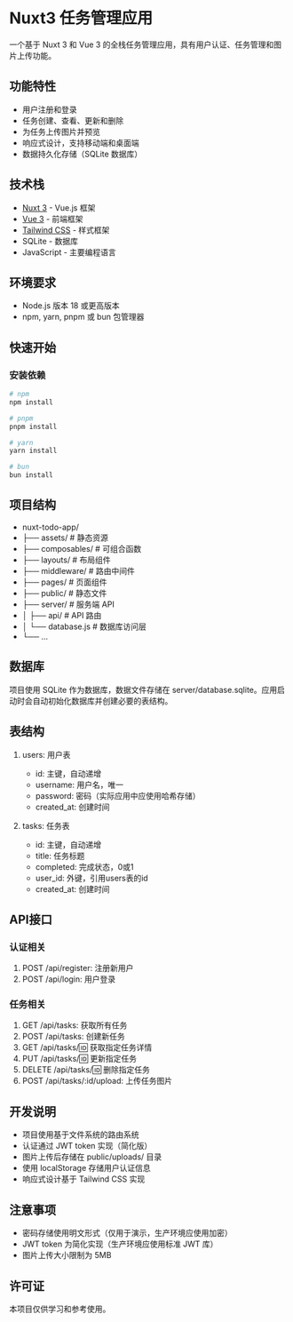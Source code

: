 # Nuxt3 任务管理应用

一个基于 Nuxt 3 和 Vue 3 的全栈任务管理应用，具有用户认证、任务管理和图片上传功能。

## 功能特性

- 用户注册和登录
- 任务创建、查看、更新和删除
- 为任务上传图片并预览
- 响应式设计，支持移动端和桌面端
- 数据持久化存储（SQLite 数据库）

## 技术栈

- [Nuxt 3](https://nuxt.com/) - Vue.js 框架
- [Vue 3](https://vuejs.org/) - 前端框架
- [Tailwind CSS](https://tailwindcss.com/) - 样式框架
- SQLite - 数据库
- JavaScript - 主要编程语言

## 环境要求

- Node.js 版本 18 或更高版本
- npm, yarn, pnpm 或 bun 包管理器

## 快速开始

### 安装依赖

```bash
# npm
npm install

# pnpm
pnpm install

# yarn
yarn install

# bun
bun install

```

## 项目结构

- nuxt-todo-app/
- ├── assets/              # 静态资源
- ├── composables/         # 可组合函数
- ├── layouts/             # 布局组件
- ├── middleware/          # 路由中间件
- ├── pages/               # 页面组件
- ├── public/              # 静态文件
- ├── server/              # 服务端 API
- │   ├── api/             # API 路由
- │   └── database.js      # 数据库访问层
- └── ...

## 数据库

项目使用 SQLite 作为数据库，数据文件存储在 server/database.sqlite。应用启动时会自动初始化数据库并创建必要的表结构。

## 表结构
1. users: 用户表
   - id: 主键，自动递增
   - username: 用户名，唯一
   - password: 密码（实际应用中应使用哈希存储）
   - created_at: 创建时间

2. tasks: 任务表
   - id: 主键，自动递增
   - title: 任务标题
   - completed: 完成状态，0或1
   - user_id: 外键，引用users表的id
   - created_at: 创建时间

## API接口

### 认证相关

1. POST /api/register: 注册新用户
2. POST /api/login: 用户登录

### 任务相关
1. GET /api/tasks: 获取所有任务
2. POST /api/tasks: 创建新任务
3. GET /api/tasks/:id: 获取指定任务详情
4. PUT /api/tasks/:id: 更新指定任务
5. DELETE /api/tasks/:id: 删除指定任务
6. POST /api/tasks/:id/upload: 上传任务图片

## 开发说明

- 项目使用基于文件系统的路由系统
- 认证通过 JWT token 实现（简化版）
- 图片上传后存储在 public/uploads/ 目录
- 使用 localStorage 存储用户认证信息
- 响应式设计基于 Tailwind CSS 实现

## 注意事项

- 密码存储使用明文形式（仅用于演示，生产环境应使用加密）
- JWT token 为简化实现（生产环境应使用标准 JWT 库）
- 图片上传大小限制为 5MB

## 许可证

本项目仅供学习和参考使用。
